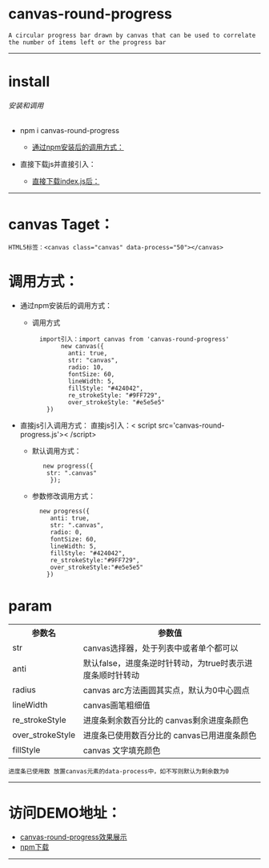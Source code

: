 # canvas-round-progress

	A circular progress bar drawn by canvas that can be used to correlate the number of items left or the progress bar
 ***

# install

###### 安装和调用
	 		
*  npm i canvas-round-progress  
	* [通过npm安装后的调用方式：](#an)
	
*  直接下载js并直接引入： 
	* [直接下载index.js后：](#zj)
 ___



 # canvas Taget：

	HTML5标签：<canvas class="canvas" data-process="50"></canvas>

 # 调用方式：                                                            <br/>
 * <span id='an'>通过npm安装后的调用方式：</span>
 	* 调用方式
 	
    		import引入：import canvas from 'canvas-round-progress'
                  new canvas({
                    anti: true,
                    str: "canvas",
                    radio: 10,
                    fontSize: 60,
                    lineWidth: 5,
                    fillStyle: "#424042",
                    re_strokeStyle: "#9FF729",
                    over_strokeStyle: "#e5e5e5"
              })

 	
  * <span id="zj">直接js引入调用方式：</span> 直接js引入：< script src='canvas-round-progress.js'>< /script>  
 	* 默认调用方式：  <br/>

			 new progress({
              str: ".canvas"
               });
	 * 参数修改调用方式：

   			 new progress({
                anti: true,
                str: ".canvas",
                radio: 0,
                fontSize: 60,
                lineWidth: 5,
                fillStyle: "#424042",
                re_strokeStyle:"#9FF729",
                over_strokeStyle:"#e5e5e5"
               })
# param

<table >
            <tbody>
                <tr>
                    <th>参数名</th>
                    <th>参数值</th>
                </tr>
                <tr>
                    <td>str</td>
                    <td>canvas选择器，处于列表中或者单个都可以</td>
                </tr>
                <tr>
                    <td>anti</td>
                    <td>默认false，进度条逆时针转动，为true时表示进度条顺时针转动</td>
                </tr>
                <tr>
                    <td>radius</td>
                    <td>canvas arc方法画圆其实点，默认为0中心圆点</td>
                </tr>
                <tr>
                    <td>lineWidth</td>
                    <td>canvas画笔粗细值</td>
                </tr>
                <tr>
                    <td>re_strokeStyle</td>
                    <td>进度条剩余数百分比的 canvas剩余进度条颜色</td>
                </tr>
                <tr>
                    <td>over_strokeStyle</td>
                    <td>进度条已使用数百分比的 canvas已用进度条颜色</td>
                </tr>
                <tr>
                    <td>fillStyle</td>
                    <td>canvas 文字填充颜色</td>
                </tr>
            </tbody>
        </table>


 	进度条已使用数 放置canvas元素的data-process中，如不写则默认为剩余数为0
___

# 访问DEMO地址：
* <a href="https://leehf.github.io/canvas-round-progress/dist" >canvas-round-progress效果展示</a>
* <a href="https://www.npmjs.com/package/canvas-round-progress" >npm下载 </a>
___

